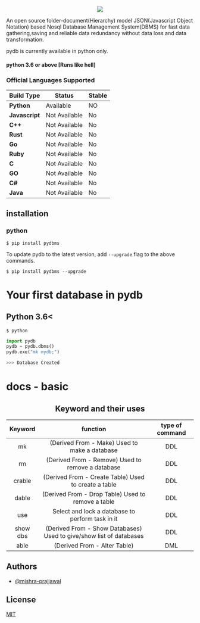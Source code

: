 <div align="center">
  <img src="https://lh3.googleusercontent.com/drive-viewer/AJc5JmSynRJaUcThwO17y6ysw5hzhK7CW0lWatwhOVAJM6tn91JS7cGrvIgV9JDTA3KRpkNLRU8amCc=w1366-h657">
</div>

An open source folder-document(Hierarchy) model JSON(Javascript Object Notation) based Nosql Database Management System(DBMS) for fast data gathering,saving and reliable data redundancy without data loss and data transformation. 
  

pydb is currently available in python only.
#### python 3.6 or above [Runs like hell]
### Official Languages Supported

Build Type                    | Status                                                                                                                                                                           | Stable
----------------------------- | -------------------------------------------------------------------------------------------------------------------------------------------------------------------------------- | ---------
**Python** | Available | NO
**Javascript** | Not Available | No
**C++** | Not Available | No
**Rust** | Not Available | No
**Go** | Not Available | No
**Ruby** | Not Available | No
**C** | Not Available | No
**GO** | Not Available | No
**C#** | Not Available | No
**Java** | Not Available | No

## installation 
### python
```
$ pip install pydbms
```
To update pydb to the latest version, add `--upgrade` flag to the above
commands.
```
$ pip install pydbms --upgrade
```
# Your first database in pydb
## Python 3.6<
```
$ python
```
```python 
import pydb 
pydb = pydb.dbms()
pydb.exe("mk mydb;")
```
```python
>>> Database Created
```




# docs - basic
<div align="center">
  <h2>Keyword and their uses</h2>
</div>

Keyword | function | type of command
| :---:   | :---: | :---:|
mk | (Derived From - Make) Used to make a database | DDL
rm | (Derived From - Remove) Used to remove a database |DDL
crable | (Derived From - Create Table) Used to create a table | DDL
dable | (Derived From - Drop Table) Used to remove a table | DDL
use | Select and lock a database to perform task in it | DDL
show dbs | (Derived From - Show Databases) Used to give/show list of databases | DDL
able | (Derived From - Alter Table)| DML





## Authors

- [@mishra-prajjawal](https://www.github.com/mishra-prajjawal)

## License

[MIT](https://opensource.org/licenses/MIT)



